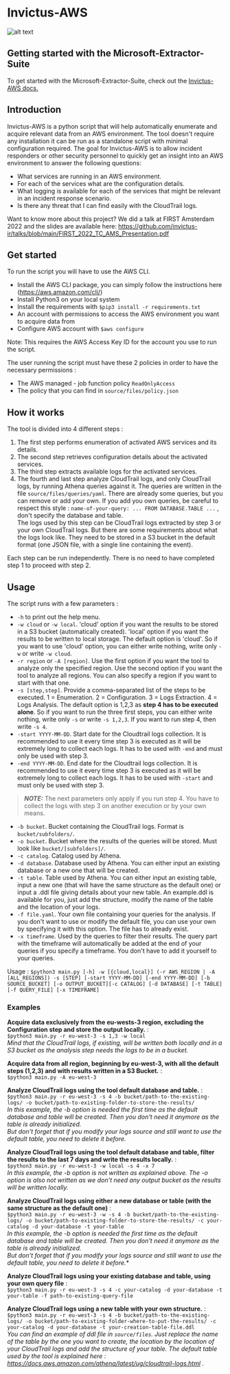# Invictus-AWS

![alt text](https://github.com/invictus-ir/Microsoft-Extractor-Suite/blob/main/docs/source/Images/Invictus-Incident-Response.jpg?raw=true)

## Getting started with the Microsoft-Extractor-Suite
To get started with the Microsoft-Extractor-Suite, check out the [Invictus-AWS docs.](https://invictus-aws.readthedocs.io/en/latest/)

## Introduction
Invictus-AWS is a python script that will help automatically enumerate and acquire relevant data from an AWS environment.
The tool doesn't require any installation it can be run as a standalone script with minimal configuration required.
The goal for Invictus-AWS is to allow incident responders or other security personnel to quickly get an insight into an AWS environment to answer the following questions:
- What services are running in an AWS environment.
- For each of the services what are the configuration details.
- What logging is available for each of the services that might be relevant in an incident response scenario. 
- Is there any threat that I can find easily with the CloudTrail logs.

Want to know more about this project?
We did a talk at FIRST Amsterdam 2022 and the slides are available here:
https://github.com/invictus-ir/talks/blob/main/FIRST_2022_TC_AMS_Presentation.pdf


## Get started

To run the script you will have to use the AWS CLI. 

- Install the AWS CLI package, you can simply follow the instructions here (https://aws.amazon.com/cli/) 
- Install Python3 on your local system
- Install the requirements with `$pip3 install -r requirements.txt`
- An account with permissions to access the AWS environment you want to acquire data from
- Configure AWS account with `$aws configure`

Note: This requires the AWS Access Key ID for the account you use to run the script.

The user running the script must have these 2 policies in order to have the necessary permissions :
* The AWS managed - job function policy `ReadOnlyAccess`
* The policy that you can find in `source/files/policy.json`

## How it works

The tool is divided into 4 different steps :
1. The first step performs enumeration of activated AWS services and its details.
2. The second step retrieves configuration details about the activated services.
3. The third step extracts available logs for the activated services.
4. The fourth and last step analyze CloudTrail logs, and only CloudTrail logs, by running Athena queries against it. The queries are written in the file `source/files/queries/yaml`. There are already some queries, but you can remove or add your own. If you add you own queries, be careful to respect this style : `name-of-your-query: ... FROM DATABASE.TABLE ...` , don't specify the database and table.  
The logs used by this step can be CloudTrail logs extracted by step 3 or your own CloudTrail logs. But there are some requirements about what the logs look like. They need to be stored in a S3 bucket in the default format (one JSON file, with a single line containing the event). 

Each step can be run independently. There is no need to have completed step 1 to proceed with step 2.

## Usage

The script runs with a few parameters :  
* `-h` to print out the help menu.
* `-w cloud` or `-w local`. 'cloud' option if you want the results to be stored in a S3 bucket (automatically created). 'local' option if you want the results to be written to local storage. The default option is 'cloud'. So if you want to use 'cloud' option, you can either write nothing, write only `-w` or write `-w cloud`.
* `-r region` or `-A [region]`. Use the first option if you want the tool to analyze only the specified region. Use the second option if you want the tool to analyze all regions. You can also specify a region if you want to start with that one.
* `-s [step,step]`. Provide a comma-separated list of the steps to be executed. 1 = Enumeration. 2 = Configuration. 3 = Logs Extraction. 4 = Logs Analysis. The default option is 1,2,3 as **step 4 has to be executed alone**. So if you want to run the three first steps, you can either write nothing, write only `-s` or write `-s 1,2,3`. If you want to run step 4, then write `-s 4`.
* `-start YYYY-MM-DD`. Start date for the Cloudtrail logs collection. It is recommended to use it every time step 3 is executed as it will be extremely long to collect each logs. It has to be used with `-end` and must only be used with step 3.
* `-end YYYY-MM-DD`. End date for the Cloudtrail logs collection. It is recommended to use it every time step 3 is executed as it will be extremely long to collect each logs. It has to be used with `-start` and must only be used with step 3.
> **_NOTE:_**  The next parameters only apply if you run step 4. You have to collect the logs with step 3 on another execution or by your own means.

* `-b bucket`. Bucket containing the CloudTrail logs. Format is `bucket/subfolders/`.
* `-o bucket`. Bucket where the results of the queries will be stored. Must look like `bucket/[subfolders]/`.
* `-c catalog`. Catalog used by Athena.
* `-d database`. Database used by Athena. You can either input an existing database or a new one that will be created.
* `-t table`. Table used by Athena. You can either input an existing table, input a new one (that will have the same structure as the default one) or input a .ddl file giving details about your new table. An example.ddl is available for you, just add the structure, modify the name of the table and the location of your logs.
* `-f file.yaml`. Your own file containing your queries for the analysis. If you don't want to use or modify the default file, you can use your own by specifying it with this option. The file has to already exist.  
* `-x timeframe`. Used by the queries to filter their results. The query part with the timeframe will automatically be added at the end of your queries if you specify a timeframe. You don't have to add it yourself to your queries.

Usage : `$python3 main.py [-h] -w [{cloud,local}] (-r AWS_REGION | -A [ALL_REGIONS]) -s [STEP] [-start YYYY-MM-DD] [-end YYYY-MM-DD] [-b SOURCE_BUCKET] [-o OUTPUT_BUCKET][-c CATALOG] [-d DATABASE] [-t TABLE] [-f QUERY_FILE] [-x TIMEFRAME]`

### Examples

**Acquire data exclusively from the eu-wests-3 region, excluding the Configuration step and store the output locally.** :    
`$python3 main.py -r eu-west-3 -s 1,3 -w local`  
*Mind that the CloudTrail logs, if existing, will be written both locally and in a S3 bucket as the analysis step needs the logs to be in a bucket.*

**Acquire data from all region, beginning by eu-west-3, with all the default steps (1,2,3) and with results written in a S3 Bucket.** :   
`$python3 main.py -A eu-west-3`

**Analyze CloudTrail logs using the tool default database and table.** :  
`$python3 main.py -r eu-west-3 -s 4 -b bucket/path-to-the-existing-logs/ -o bucket/path-to-existing-folder-to-store-the-results/`  
*In this example, the -b option is needed the first time as the default database and table will be created. Then you don't need it anymore as the table is already initialized.  
But don't forget that if you modify your logs source and still want to use the default table, you need to delete it before.*

**Analyze CloudTrail logs using the tool default database and table, filter the results to the last 7 days and write the results locally.** :  
`$python3 main.py -r eu-west-3 -w local -s 4 -x 7`  
*In this example, the -b option is not written as explained above. The -o option is also not written as we don't need any output bucket as the results will be written locally.*

**Analyze CloudTrail logs using either a new database or table (with the same structure as the default one)** :  
`$python3 main.py -r eu-west-3 -w -s 4 -b bucket/path-to-the-existing-logs/ -o bucket/path-to-existing-folder-to-store-the-results/ -c your-catalog -d your-database -t your-table`  
*In this example, the -b option is needed the first time as the default database and table will be created. Then you don't need it anymore as the table is already initialized.  
But don't forget that if you modify your logs source and still want to use the default table, you need to delete it before.**

**Analyze CloudTrail logs using your existing database and table, using your own query file** :  
`$python3 main.py -r eu-west-3 -s 4 -c your-catalog -d your-database -t your-table -f path-to-existing-query-file`  

**Analyze CloudTrail logs using a new table with your own structure.** :  
`$python3 main.py -r eu-west-3 -s 4 -b bucket/path-to-the-existing-logs/ -o bucket/path-to-existing-folder-where-to-put-the-results/ -c your-catalog -d your-database -t your-creation-table-file.ddl`  
*You can find an example of ddl file in `source/files`. Just replace the name of the table by the one you want to create, the location by the location of your CloudTrail logs and add the structure of your table. The default table used by the tool is explained here : https://docs.aws.amazon.com/athena/latest/ug/cloudtrail-logs.html .*
